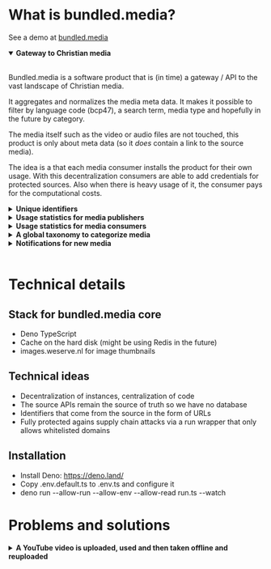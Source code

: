 # What is bundled.media?

See a demo at [bundled.media](https://bundled.media)

<details open>
<summary><strong>Gateway to Christian media</strong></summary>
<br>

Bundled.media is a software product that is (in time) a gateway / API to the vast landscape of Christian media. 

It aggregates and normalizes the media meta data. It makes it possible to filter by language code (bcp47), a search term, media type and hopefully in the future by category.

The media itself such as the video or audio files are not touched, this product is only about meta data (so it _does_ contain a link to the source media).

The idea is a that each media consumer installs the product for their own usage. With this decentralization consumers are able to add credentials for protected sources. Also when there is heavy usage of it, the consumer pays for the computational costs.

</details>

<details>
<summary><strong>Unique identifiers</strong></summary>
<br>

To allow for a unified global gateway to Christian media, we need unique identifiers. One of the world its standards for this are URIs / URLs. An URI (uniform resource identifier) is very similar to an URL. A URL is also known as a link. Example link: https://example.com/hello-world. The main difference is that a URI does not need to resolve to a resource. Our ideal is to have resolvable identifiers so URLs are better, but URIs are allowed. 

YouTube URLs can be used as unique identifiers. Some media publishers, publish the same video to YouTube and also to Vimeo, so how will we deal with that? We could have a file inside this repository containing data that tells that one YouTube link is the same as one Vimeo link. The RDF technology allows for such use cases. We would need to have a canonical URL, the primary one. Other URLs can resolve to the same video / media item. This way we would have unique identifiers. 

We can have fallbacks to aliasses if the YouTube one is not available anymore. Media publishers should take the responsiblity to have their unique identifiers as stable as they can provide, but sometimes things might happen, that are hard to prevent or it might even be out of the control of the media publisher. Hence the need for a way of aliassing.

</details>

<details>
<summary><strong>Usage statistics for media publishers</strong></summary>
<br>

When media is used, we want to send back usage statistics to the media publisher. One way of implementing this is by having media publisher specific functionality when a certain URL is called. This would require media consumers who want to use media offline, to call this specific URL when the device is back online. The main target audience for this are the wifi boxes such as ConnectBox and others.

This would require usage of special crafted URLs. We do not make the consumers very dependent on bundled.media, we would prefer a better way. One option would be to have the special URL also contain the source URL. 

Example: `https://organization-c-bundled.media/open/https://www.youtube.com/watch?v=5mZFXfYEYRY`

This would be good when a consumer decides to no longer use bundled.media. It would even allow for storing the target source URL in the database and when calling that, prefix it with the URL of their bundled.media instance. A similar trick is used for image resizing services such as images.weserve.nl.

Intergration into existing systems is peanuts because only this URL needs to be added in the templating layer. When the URL is not known / not claimed by a DataSource a redirect does happen.

</details>

<details>
<summary><strong>Usage statistics for media consumers</strong></summary>
<br>

What if consumers could see what media is often used? We want to create a way to have insight into the statistics. It might be an option to opt in for world wide media statistics, and when that mode is used, and consumers do use a specific URL that first calls this product and then redirects to the source URL, that it would send statistics to an aggregating place, a time series database that keeps track of usage. This URL is described in 'Usage statistics for media publishers'.

</details>

<details>
<summary><strong>A global taxonomy to categorize media</strong></summary>
<br>

With unique identifiers in place we also create categories for an identifier. Imagine searching through the vast landscape of Christian media with categories. The great thing with the proposed solution is that categorization does not need to happen at the media publisher. Initiatives could be created where a taxonomy is created for the top 600 media items from the Christian media landscape. 

Imagine a taxonomy of categories, another taxonomy for keywords, one for target audience, one with ministry categories or a taxonomy that targets the audience where they are in their journey with Christ (see the gray matrix). These taxonomies can al be different initiatives started by different organizations or working groups. At some stage we would only need to support them here in bundled.media.

We hope to bootstrap a taxonomy of categories. We hope to create one that will become the standard taxonomy for christian media. The scope of this product is not fully described here. We will start with English but hope to translate into many languages. We will begin small with a small set of categories and will put effort into create logical categorization similar to library systems.

This taxonomy will make it possible for ministries to have systems where they search for media, curate media, apply that media to their website, and have their audience filter media in a very good way.

</details>

<details>
<summary><strong>Notifications for new media</strong></summary>
<br>

Would it be possible to subscribe to a search query, so that when new content is found you can get a notification? This would be awesome and ministries / media consumers could subscribe to media that would perfectly fit their audience. This might be a sub product that periodically calls bundled.media.  

</details>

<br>

# Technical details

## Stack for bundled.media core
- Deno TypeScript
- Cache on the hard disk (might be using Redis in the future)
- images.weserve.nl for image thumbnails

## Technical ideas

- Decentralization of instances, centralization of code
- The source APIs remain the source of truth so we have no database
- Identifiers that come from the source in the form of URLs
- Fully protected agains supply chain attacks via a run wrapper that only allows whitelisted domains

## Installation

- Install Deno: https://deno.land/
- Copy .env.default.ts to .env.ts and configure it
- deno run --allow-run --allow-env --allow-read run.ts --watch

# Problems and solutions

<details>
<summary><strong>A YouTube video is uploaded, used and then taken offline and reuploaded</strong></summary>
<br>

When using the URL scheme as described at 'Usage statistics for media publishers' a failing URL is noticed by the statistics component. Technically we would be able to create a component where people could subscribe to failing URLs in their DataSource. When this URL would be propagated not by YouTube itself but by an API of a Media Publisher it is even possible to notify the publisher that media consumers are using their broken URL.

The next step would be to add the broken URL to the list of URL aliasses in the media.bundled repository (not yet existing). That file would be read each time a URL is used that is returning a 404. A challenge there is partitioning. It should be a design requirement that the memory of bundled.media is emptied after each request. We should not have too much memory in use while idle because that would not scale very well. This means that the current solution is only a direction and not a full idea for a solution yet.

The reason for this is: A YouTube URL may be from any Media Publisher. To make the link between these two we could have a map but loading maps of hundredth of thousands of links is not good for the memory. A possible solution is to make these on the hard disk in a way that we can easily resolve. We could base64 encode them and see if the file exists for example.

</details>

